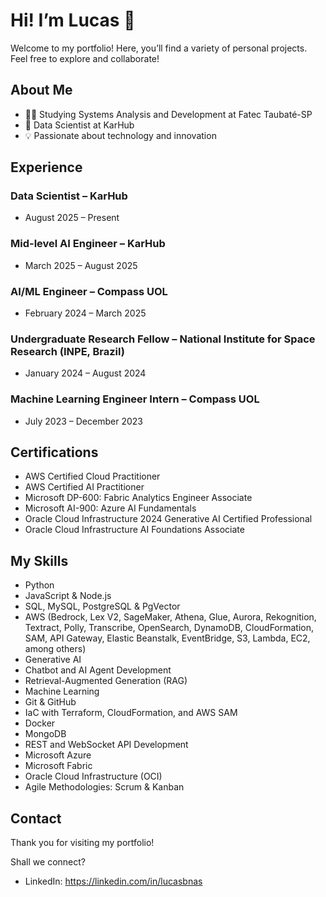 # Hi! I’m Lucas 👋

Welcome to my portfolio! Here, you’ll find a variety of personal projects. Feel free to explore and collaborate!

## About Me
- 👨‍🎓 Studying Systems Analysis and Development at Fatec Taubaté-SP
- 💼 Data Scientist at KarHub
- 💡 Passionate about technology and innovation

## Experience
### Data Scientist – KarHub
- August 2025 – Present

### Mid-level AI Engineer – KarHub
- March 2025 – August 2025

### AI/ML Engineer – Compass UOL
- February 2024 – March 2025

### Undergraduate Research Fellow – National Institute for Space Research (INPE, Brazil)
- January 2024 – August 2024

### Machine Learning Engineer Intern – Compass UOL
- July 2023 – December 2023

## Certifications
- AWS Certified Cloud Practitioner
- AWS Certified AI Practitioner
- Microsoft DP-600: Fabric Analytics Engineer Associate
- Microsoft AI-900: Azure AI Fundamentals
- Oracle Cloud Infrastructure 2024 Generative AI Certified Professional
- Oracle Cloud Infrastructure AI Foundations Associate

## My Skills
- Python
- JavaScript & Node.js
- SQL, MySQL, PostgreSQL & PgVector
- AWS (Bedrock, Lex V2, SageMaker, Athena, Glue, Aurora, Rekognition, Textract, Polly, Transcribe, OpenSearch, DynamoDB, CloudFormation, SAM, API Gateway, Elastic Beanstalk, EventBridge, S3, Lambda, EC2, among others)
- Generative AI
- Chatbot and AI Agent Development
- Retrieval-Augmented Generation (RAG)
- Machine Learning
- Git & GitHub
- IaC with Terraform, CloudFormation, and AWS SAM
- Docker
- MongoDB
- REST and WebSocket API Development
- Microsoft Azure
- Microsoft Fabric
- Oracle Cloud Infrastructure (OCI)
- Agile Methodologies: Scrum & Kanban

## Contact
Thank you for visiting my portfolio!

Shall we connect?

- LinkedIn: https://linkedin.com/in/lucasbnas
